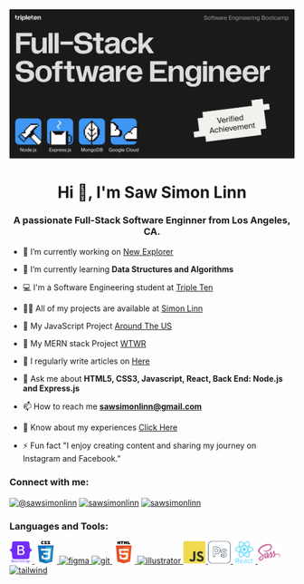 <img src="./images/Full-Stack Software Engineer.png" />

<h1 align="center">Hi 👋, I'm Saw Simon Linn</h1>
<h3 align="center">A passionate Full-Stack Software Enginner from Los Angeles, CA.</h3>

- 🔭 I’m currently working on [New Explorer](https://github.com/SawSimonLinn/se_project_newsexplorer)

- 🌱 I’m currently learning **Data Structures and Algorithms**

- 💻 I'm a Software Engineering student at [Triple Ten](https://tripleten.com/software-engineer/)

- 👨‍💻 All of my projects are available at [Simon Linn](https://sawsimonlinn.github.io/my_portfolio_project_1/)

- 🔭 My JavaScript Project [Around The US](https://github.com/SawSimonLinn/se_project_aroundtheus)

- 🔭 My MERN stack Project [WTWR](https://github.com/SawSimonLinn/se_project_react/blob/main/README.md)

- 📝 I regularly write articles on [Here](https://www.linkedin.com/in/saw-simon-linn-1897962a0/)

- 💬 Ask me about **HTML5, CSS3, Javascript, React, Back End: Node.js and Express.js**

- 📫 How to reach me **sawsimonlinn@gmail.com**

- 📄 Know about my experiences [Click Here](https://www.linkedin.com/in/saw-simon-linn-1897962a0/)

- ⚡ Fun fact "I enjoy creating content and sharing my journey on Instagram and Facebook."

<h3 align="left">Connect with me:</h3>
<p align="left">
<a href="https://dev.to/@sawsimonlinn" target="blank"><img align="center" src="https://raw.githubusercontent.com/rahuldkjain/github-profile-readme-generator/master/src/images/icons/Social/devto.svg" alt="@sawsimonlinn" height="30" width="40" /></a>
<a href="https://linkedin.com/in/sawsimonlinn" target="blank"><img align="center" src="https://raw.githubusercontent.com/rahuldkjain/github-profile-readme-generator/master/src/images/icons/Social/linked-in-alt.svg" alt="sawsimonlinn" height="30" width="40" /></a>
<a href="https://fb.com/sawsimonlinn" target="blank"><img align="center" src="https://raw.githubusercontent.com/rahuldkjain/github-profile-readme-generator/master/src/images/icons/Social/facebook.svg" alt="sawsimonlinn" height="30" width="40" /></a>
</p>

<h3 align="left">Languages and Tools:</h3>
<p align="left">
  <a href="https://getbootstrap.com" target="_blank" rel="noreferrer">
    <img src="https://raw.githubusercontent.com/devicons/devicon/master/icons/bootstrap/bootstrap-plain-wordmark.svg" alt="bootstrap" width="40" height="40"/>
  </a>
  <a href="https://www.w3schools.com/css/" target="_blank" rel="noreferrer">
    <img src="https://raw.githubusercontent.com/devicons/devicon/master/icons/css3/css3-original-wordmark.svg" alt="css3" width="40" height="40"/> </a> <a href="https://www.figma.com/" target="_blank" rel="noreferrer">
    <img src="https://www.vectorlogo.zone/logos/figma/figma-icon.svg" alt="figma" width="40" height="40"/> </a>
  <a href="https://git-scm.com/" target="_blank" rel="noreferrer">
    <img src="https://www.vectorlogo.zone/logos/git-scm/git-scm-icon.svg" alt="git" width="40" height="40"/>
  </a>
  <a href="https://www.w3.org/html/" target="_blank" rel="noreferrer">
    <img src="https://raw.githubusercontent.com/devicons/devicon/master/icons/html5/html5-original-wordmark.svg" alt="html5" width="40" height="40"/>
  </a>
  <a href="https://www.adobe.com/in/products/illustrator.html" target="_blank" rel="noreferrer">
    <img src="https://www.vectorlogo.zone/logos/adobe_illustrator/adobe_illustrator-icon.svg" alt="illustrator" width="40" height="40"/>
  </a>
  <a href="https://developer.mozilla.org/en-US/docs/Web/JavaScript" target="_blank" rel="noreferrer">
    <img src="https://raw.githubusercontent.com/devicons/devicon/master/icons/javascript/javascript-original.svg" alt="javascript" width="40" height="40"/>
  </a>
  <a href="https://www.photoshop.com/en" target="_blank" rel="noreferrer">
    <img src="https://raw.githubusercontent.com/devicons/devicon/master/icons/photoshop/photoshop-line.svg" alt="photoshop" width="40" height="40"/>
  </a>
  <a href="https://reactjs.org/" target="_blank" rel="noreferrer">
    <img src="https://raw.githubusercontent.com/devicons/devicon/master/icons/react/react-original-wordmark.svg" alt="react" width="40" height="40"/>
  </a>
  <a href="https://sass-lang.com" target="_blank" rel="noreferrer">
    <img src="https://raw.githubusercontent.com/devicons/devicon/master/icons/sass/sass-original.svg" alt="sass" width="40" height="40"/>
  </a>
  <a href="https://tailwindcss.com/" target="_blank" rel="noreferrer">
    <img src="https://www.vectorlogo.zone/logos/tailwindcss/tailwindcss-icon.svg" alt="tailwind" width="40" height="40"/>
  </a>

</p>
